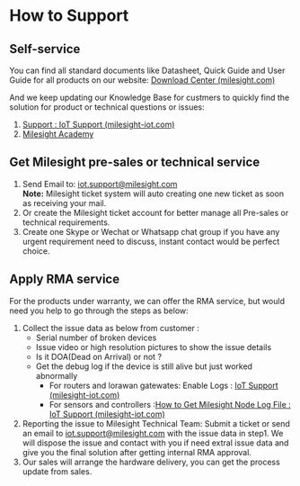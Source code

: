 # How to Support

## Self-service

You can find all standard documents like Datasheet, Quick Guide and User Guide for all products on our website: [Download Center (milesight.com)](https://www.milesight.com/iot/resources/download-center/)

And we keep updating our Knowledge Base for custmers to quickly find the solution for product or technical questions or issues:

1. [Support : IoT Support (milesight-iot.com)](https://support.milesight-iot.com/support/home)
2. [Milesight Academy](https://www.milesight.com/resources/academy/)

## Get Milesight pre-sales or technical service

1. Send Email to: <iot.support@milesight.com>  
    **Note:** Milesight ticket system will auto creating one new ticket as soon as receiving your mail.
2. Or create the Milesight ticket account for better manage all Pre-sales or technical requirements.
3. Create one Skype or Wechat or Whatsapp chat group if you have any urgent requirement need to discuss, instant contact would be perfect choice.


## Apply RMA service

For the products under warranty, we can offer the RMA service, but would need you help to go through the steps as below:

1. Collect the issue data as below from customer :
   - Serial number of broken devices
   - Issue video or high resolution pictures to show the issue details
   - Is it DOA(Dead on Arrival) or not ?
   - Get the debug log if the device is still alive but just worked abnormally
     - For routers and lorawan gatewates: Enable Logs : [IoT Support (milesight-iot.com)](https://support.milesight-iot.com/support/solutions/articles/73000514103-enable-logs)
     - For sensors and controllers :[How to Get Milesight Node Log File : IoT Support (milesight-iot.com)](https://support.milesight-iot.com/support/solutions/articles/73000514263-how-to-get-milesight-node-log-file)
2. Reporting the issue to Milesight Technical Team: Submit a ticket or send an email to <iot.support@milesight.com> with the issue data in step1. We will dispose the issue and contact with you if need extral issue data and give you the final solution after getting internal RMA approval.
3. Our sales will arrange the hardware delivery, you can get the process update from sales.

